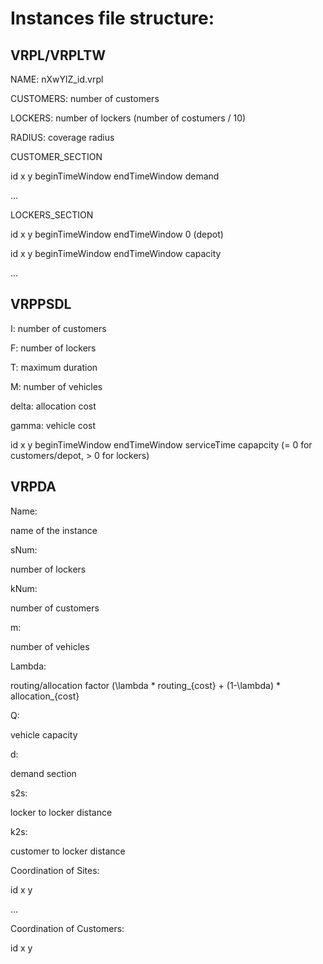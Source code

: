 # Instances file structure:
## VRPL/VRPLTW

NAME: nXwYlZ_id.vrpl

CUSTOMERS: number of customers

LOCKERS: number of lockers (number of costumers / 10)

RADIUS: coverage radius

CUSTOMER_SECTION

id x y beginTimeWindow endTimeWindow demand

...

LOCKERS_SECTION

id x y beginTimeWindow endTimeWindow 0 (depot)

id x y beginTimeWindow endTimeWindow capacity

...

## VRPPSDL

I: number of customers

F: number of lockers

T: maximum duration

M: number of vehicles

delta: allocation cost

gamma: vehicle cost

id x y beginTimeWindow endTimeWindow serviceTime capapcity (= 0 for customers/depot, > 0 for lockers)

## VRPDA

Name:

name of the instance

sNum:

number of lockers

kNum:

number of customers

m:

number of vehicles

Lambda:

routing/allocation factor (\lambda * routing_{cost} + (1-\lambda) * allocation_{cost}

Q:

vehicle capacity

d:

demand section

s2s:

locker to locker distance

k2s:

customer to locker distance

Coordination of Sites:

id x y

...

Coordination of Customers:

id x y

